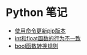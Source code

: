 # Python 笔记

* [使用命令更新pip版本](./使用命令更新pip版本.md)
* [int和float函数的行为不一致](./int和float函数的行为不一致.md)
* [bool函数转换规则](./bool函数转换规则.md)
